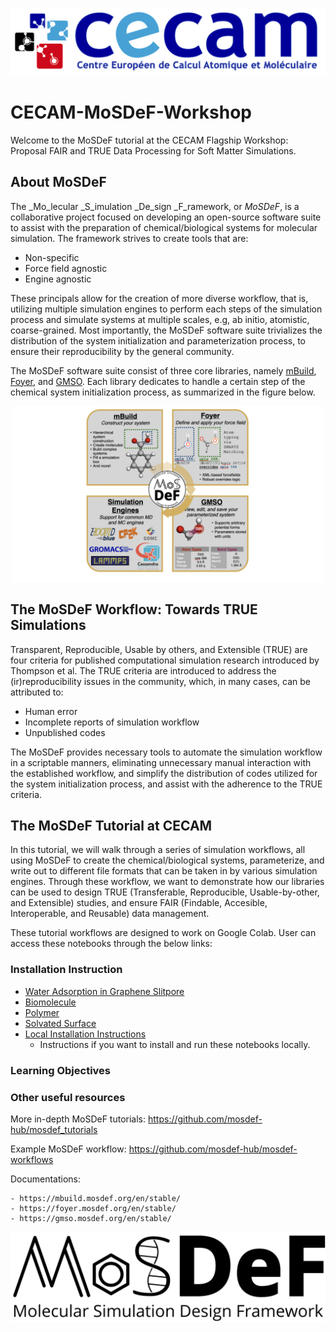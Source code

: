 
<p align="center">
    <img src="images/cecam_logo.png"/>
</p>

# CECAM-MoSDeF-Workshop
Welcome to the MoSDeF tutorial at the CECAM Flagship Workshop: Proposal FAIR and TRUE Data Processing for Soft Matter Simulations.

## About MoSDeF
The _Mo_lecular _S_imulation _De_sign _F_ramework, or _MoSDeF_, is a collaborative project focused on developing an open-source software suite to assist with the preparation of chemical/biological systems for molecular simulation. The framework strives to create tools that are:
- Non-specific
- Force field agnostic
- Engine agnostic

These principals allow for the creation of more diverse workflow, that is, utilizing multiple simulation engines to perform each steps of the simulation process and simulate systems at multiple scales, e.g, ab initio, atomistic, coarse-grained. Most importantly, the MoSDeF software suite trivializes the distribution of the system initialization and parameterization process, to ensure their reproducibility by the general community.

The MoSDeF software suite consist of three core libraries, namely [mBuild](https://github.com/mosdef-hub/mbuild), [Foyer](https://github.com/mosdef-hub/foyer), and [GMSO](https://github.com/mosdef-hub/gmso). Each library dedicates to handle a certain step of the chemical system initialization process, as summarized in the figure below.

<p align="center">
    <img src="images/mosdef_scheme.png" width="500"/>
</p>

## The MoSDeF Workflow: Towards TRUE Simulations
Transparent, Reproducible, Usable by others, and Extensible (TRUE) are four criteria for published computational simulation research introduced by Thompson et al. The TRUE criteria are introduced to address the (ir)reproducibility issues in the community, which, in many cases, can be attributed to:
- Human error
- Incomplete reports of simulation workflow
- Unpublished codes

The MoSDeF provides necessary tools to automate the simulation workflow in a scriptable manners, eliminating unnecessary manual interaction with the established workflow, and simplify the distribution of codes utilized for the system initialization process, and assist with the adherence to the TRUE criteria.

## The MoSDeF Tutorial at CECAM

In this tutorial, we will walk through a series of simulation workflows, all using MoSDeF to create the chemical/biological systems, parameterize, and write out to different file formats that can be taken in by various simulation engines.
Through these workflow, we want to demonstrate how our libraries can be used to design TRUE (Transferable, Reproducible, Usable-by-other, and Extensible) studies, and ensure FAIR (Findable, Accesible, Interoperable, and Reusable) data management.

These tutorial workflows are designed to work on Google Colab. User can access these notebooks through the below links:

### Installation Instruction
- [Water Adsorption in Graphene Slitpore](https://colab.research.google.com/github/mosdef-hub/CECAM-MoSDeF-Workshop/blob/main/slitpore_workflow/Slitpore-Workflow.ipynb)
- [Biomolecule](https://colab.research.google.com/github/daico007/CECAM-MoSDeF-Workshop/blob/main/biomolecule_workflow/Biomolecule-Workflow.ipynb)
- [Polymer](https://colab.research.google.com/github/daico007/CECAM-MoSDeF-Workshop/blob/main/polymer_workflow/hoomd-organics.ipynb)
- [Solvated Surface](https://colab.research.google.com/github/daico007/CECAM-MoSDeF-Workshop/blob/main/solvated_surface_workflow/Solvated_Surface.ipynb)
- [Local Installation Instructions](MoSDeF-Installation/README.md)
    -   Instructions if you want to install and run these notebooks locally.


### Learning Objectives

### Other useful resources

More in-depth MoSDeF tutorials: https://github.com/mosdef-hub/mosdef_tutorials

Example MoSDeF workflow: https://github.com/mosdef-hub/mosdef-workflows


Documentations:

    - https://mbuild.mosdef.org/en/stable/
    - https://foyer.mosdef.org/en/stable/
    - https://gmso.mosdef.org/en/stable/


<p align="center">
    <img src="images/mosdef_logo.svg"/>
</p>
